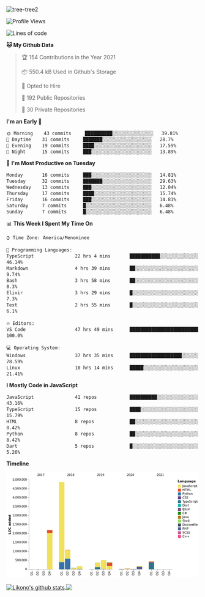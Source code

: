 ![tree-tree2](https://user-images.githubusercontent.com/15727947/99866266-688a6380-2b75-11eb-958b-273006b198d8.jpg)


<!--START_SECTION:waka-->
![Profile Views](http://img.shields.io/badge/Profile%20Views-0-blue)

![Lines of code](https://img.shields.io/badge/From%20Hello%20World%20I%27ve%20Written-10.3%20million%20lines%20of%20code-blue)

**🐱 My Github Data** 

> 🏆 154 Contributions in the Year 2021
 > 
> 📦 550.4 kB Used in Github's Storage 
 > 
> 💼 Opted to Hire
 > 
> 📜 192 Public Repositories 
 > 
> 🔑 30 Private Repositories  
 > 
**I'm an Early 🐤** 

```text
🌞 Morning    43 commits     ██████████░░░░░░░░░░░░░░░   39.81% 
🌆 Daytime    31 commits     ███████░░░░░░░░░░░░░░░░░░   28.7% 
🌃 Evening    19 commits     ████░░░░░░░░░░░░░░░░░░░░░   17.59% 
🌙 Night      15 commits     ███░░░░░░░░░░░░░░░░░░░░░░   13.89%

```
📅 **I'm Most Productive on Tuesday** 

```text
Monday       16 commits     ███░░░░░░░░░░░░░░░░░░░░░░   14.81% 
Tuesday      32 commits     ███████░░░░░░░░░░░░░░░░░░   29.63% 
Wednesday    13 commits     ███░░░░░░░░░░░░░░░░░░░░░░   12.04% 
Thursday     17 commits     ████░░░░░░░░░░░░░░░░░░░░░   15.74% 
Friday       16 commits     ███░░░░░░░░░░░░░░░░░░░░░░   14.81% 
Saturday     7 commits      █░░░░░░░░░░░░░░░░░░░░░░░░   6.48% 
Sunday       7 commits      █░░░░░░░░░░░░░░░░░░░░░░░░   6.48%

```


📊 **This Week I Spent My Time On** 

```text
⌚︎ Time Zone: America/Menominee

💬 Programming Languages: 
TypeScript               22 hrs 4 mins       ███████████░░░░░░░░░░░░░░   46.14% 
Markdown                 4 hrs 39 mins       ██░░░░░░░░░░░░░░░░░░░░░░░   9.74% 
Bash                     3 hrs 58 mins       ██░░░░░░░░░░░░░░░░░░░░░░░   8.3% 
Elixir                   3 hrs 29 mins       █░░░░░░░░░░░░░░░░░░░░░░░░   7.3% 
Text                     2 hrs 55 mins       █░░░░░░░░░░░░░░░░░░░░░░░░   6.1%

🔥 Editors: 
VS Code                  47 hrs 49 mins      █████████████████████████   100.0%

💻 Operating System: 
Windows                  37 hrs 35 mins      ███████████████████░░░░░░   78.59% 
Linux                    10 hrs 14 mins      █████░░░░░░░░░░░░░░░░░░░░   21.41%

```

**I Mostly Code in JavaScript** 

```text
JavaScript               41 repos            ██████████░░░░░░░░░░░░░░░   43.16% 
TypeScript               15 repos            ████░░░░░░░░░░░░░░░░░░░░░   15.79% 
HTML                     8 repos             ██░░░░░░░░░░░░░░░░░░░░░░░   8.42% 
Python                   8 repos             ██░░░░░░░░░░░░░░░░░░░░░░░   8.42% 
Dart                     5 repos             █░░░░░░░░░░░░░░░░░░░░░░░░   5.26%

```


**Timeline**

![Chart not found](https://raw.githubusercontent.com/ianlikono/ianlikono/main/charts/bar_graph.png) 


<!--END_SECTION:waka-->


<a href="https://github.com/ianlikono">
  <img align="center" src="https://github-readme-stats.anuraghazra1.vercel.app/api?username=ianlikono&show_icons=true&include_all_commits=true&theme=material-palenight" alt="Likono's github stats" />
</a>
<a href="https://github.com/ianlikono">
  <img align="center" src="https://github-readme-stats.anuraghazra1.vercel.app/api/top-langs/?username=ianlikono&layout=compact&theme=material-palenight" />
</a>

